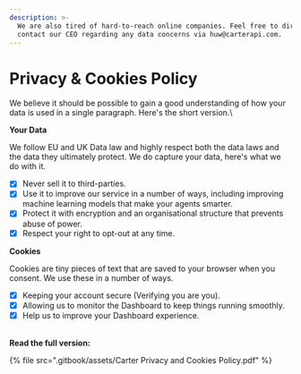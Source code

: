 ```yaml
---
description: >-
  We are also tired of hard-to-reach online companies. Feel free to directly
  contact our CEO regarding any data concerns via huw@carterapi.com.
---
```


# Privacy & Cookies Policy

We believe it should be possible to gain a good understanding of how your data is used in a single paragraph. Here's the short version.\


**Your Data**

We follow EU and UK Data law and highly respect both the data laws and the data they ultimately protect. We do capture your data, here's what we do with it.

* [x] Never sell it to third-parties.
* [x] Use it to improve our service in a number of ways, including improving machine learning models that make your agents smarter.
* [x] Protect it with encryption and an organisational structure that prevents abuse of power.
* [x] Respect your right to opt-out at any time.&#x20;

**Cookies**

Cookies are tiny pieces of text that are saved to your browser when you consent. We use these in a number of ways.

* [x] Keeping your account secure (Verifying you are you).
* [x] Allowing us to monitor the Dashboard to keep things running smoothly.
* [x] Help us to improve your Dashboard experience.

\
**Read the full version:**&#x20;

{% file src=".gitbook/assets/Carter Privacy and Cookies Policy.pdf" %}
